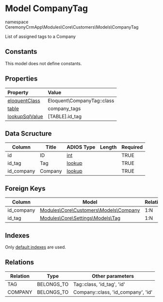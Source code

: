 # Model CompanyTag

namespace CeremonyCrmApp\Modules\Core\Customers\Models\CompanyTag

List of assigned tags to a Company

## Constants

This model does not define constants.

## Properties

| Property                                                                                 | Value                      |
| :--------------------------------------------------------------------------------------- | :------------------------- |
| [eloquentClass](https://docs.wai.blue/adios-framework/models/properties#eloquentClass)   | Eloquent\CompanyTag::class |
| [table](https://docs.wai.blue/adios-framework/models/properties#table)                   | company_tags               |
| [lookupSqlValue](https://docs.wai.blue/adios-framework/models/properties#lookupSqlValue) | [TABLE].id_tag             |

## Data Scructure

| Column     | Title   | ADIOS Type                                                               | Length | Required |
| ---------- | ------- | ------------------------------------------------------------------------ | ------ | -------- |
| id         | ID      | [int](https://docs.wai.blue/adios-framework/models/attributes#int)       |        | TRUE     |
| id_tag     | Tag     | [lookup](https://docs.wai.blue/adios-framework/models/attributes#lookup) |        | TRUE     |
| id_company | Company | [lookup](https://docs.wai.blue/adios-framework/models/attributes#lookup) |        | TRUE     |

## Foreign Keys

| Column     | Model                                                            | Relation | OnUpdate | OnDelete |
| ---------- | ---------------------------------------------------------------- | -------- | -------- | -------- |
| id_company | [Modules\Core\Customers\Models\Company](./company.md)            | 1:N      | Cascade  | Restrict |
| id_tag     | [Modules\Core\Settings\Models\Tag](../../settings/models/Tag.md) | 1:N      | Cascade  | Restrict |

## Indexes

Only [default indexes](https://docs.wai.blue/adios-framework/default-indexes) are used.

## Relations

| Relation | Type       | Other parameters                   |
| -------- | ---------- | ---------------------------------- |
| TAG      | BELONGS_TO | Tag::class, 'id_tag', 'id'         |
| COMPANY  | BELONGS_TO | Company::class, 'id_company', 'id' |
